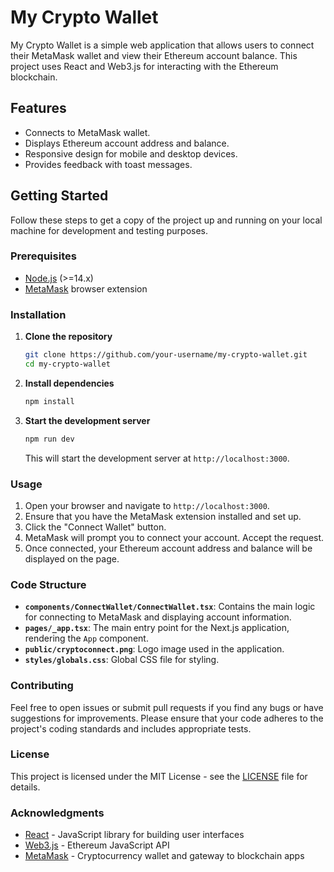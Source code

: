 # My Crypto Wallet

My Crypto Wallet is a simple web application that allows users to connect their MetaMask wallet and view their Ethereum account balance. This project uses React and Web3.js for interacting with the Ethereum blockchain.

## Features

- Connects to MetaMask wallet.
- Displays Ethereum account address and balance.
- Responsive design for mobile and desktop devices.
- Provides feedback with toast messages.

## Getting Started

Follow these steps to get a copy of the project up and running on your local machine for development and testing purposes.

### Prerequisites

- [Node.js](https://nodejs.org/) (>=14.x)
- [MetaMask](https://metamask.io/) browser extension

### Installation

1. **Clone the repository**

   ```bash
   git clone https://github.com/your-username/my-crypto-wallet.git
   cd my-crypto-wallet
   ```

2. **Install dependencies**

   ```bash
   npm install
   ```

3. **Start the development server**

   ```bash
   npm run dev
   ```

   This will start the development server at `http://localhost:3000`.

### Usage

1. Open your browser and navigate to `http://localhost:3000`.
2. Ensure that you have the MetaMask extension installed and set up.
3. Click the "Connect Wallet" button.
4. MetaMask will prompt you to connect your account. Accept the request.
5. Once connected, your Ethereum account address and balance will be displayed on the page.

### Code Structure

- **`components/ConnectWallet/ConnectWallet.tsx`**: Contains the main logic for connecting to MetaMask and displaying account information.
- **`pages/_app.tsx`**: The main entry point for the Next.js application, rendering the `App` component.
- **`public/cryptoconnect.png`**: Logo image used in the application.
- **`styles/globals.css`**: Global CSS file for styling.

### Contributing

Feel free to open issues or submit pull requests if you find any bugs or have suggestions for improvements. Please ensure that your code adheres to the project's coding standards and includes appropriate tests.

### License

This project is licensed under the MIT License - see the [LICENSE](LICENSE) file for details.

### Acknowledgments

- [React](https://reactjs.org/) - JavaScript library for building user interfaces
- [Web3.js](https://web3js.readthedocs.io/en/v1.7.1/) - Ethereum JavaScript API
- [MetaMask](https://metamask.io/) - Cryptocurrency wallet and gateway to blockchain apps
